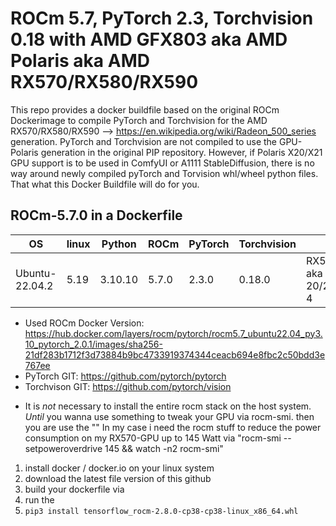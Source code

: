 # ROCm 5.7, PyTorch 2.3, Torchvision 0.18 with AMD GFX803 aka AMD Polaris aka AMD RX570/RX580/RX590

This repo provides a docker buildfile based on the original ROCm Dockerimage to compile PyTorch and Torchvision for the AMD RX570/RX580/RX590 --> https://en.wikipedia.org/wiki/Radeon_500_series generation. PyTorch and Torchvision are not compiled to use the GPU-Polaris generation in the original PIP repository. However, if Polaris X20/X21 GPU support is to be used in ComfyUI or A1111 StableDiffusion, there is no way around newly compiled pyTorch and Torvision whl/wheel python files. That what this Docker Buildfile will do for you.

## ROCm-5.7.0 in a Dockerfile

|OS            |linux|Python|ROCm |PyTorch|Torchvision|GPU|
|--------------|-----|------|-----|-----|-----|-----|
|Ubuntu-22.04.2|5.19 |3.10.10|5.7.0|2.3.0|0.18.0|RX570/580/590 aka Polaris 20/21 aka GCN 4|

* Used ROCm Docker Version: <https://hub.docker.com/layers/rocm/pytorch/rocm5.7_ubuntu22.04_py3.10_pytorch_2.0.1/images/sha256-21df283b1712f3d73884b9bc4733919374344ceacb694e8fbc2c50bdd3e767ee>
* PyTorch GIT: <https://github.com/pytorch/pytorch>
* Torchvison GIT: <https://github.com/pytorch/vision>

- It is _not_ necessary to install the entire rocm stack on the host system. _Until_ you wanna use something to tweak your GPU via rocm-smi. then you are use the "" In my case i need the rocm stuff to reduce the power consumption on my RX570-GPU up to 145 Watt via "rocm-smi --setpoweroverdrive 145 && watch -n2 rocm-smi"
  

1. install docker / docker.io on your linux system
2. download the latest file version of this github
3. build your dockerfile via 
4. run the  
6. `pip3 install tensorflow_rocm-2.8.0-cp38-cp38-linux_x86_64.whl`

